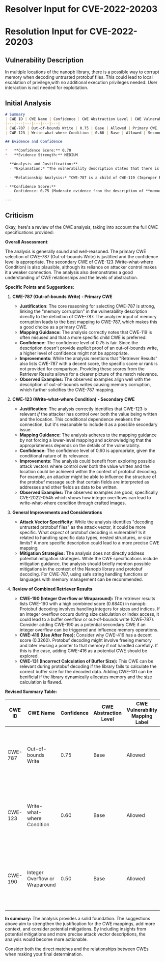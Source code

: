 # Resolver Input for CVE-2022-20203

# Resolution Input for CVE-2022-20203

## Vulnerability Description
In multiple locations of the nanopb library, there is a possible way to corrupt memory when decoding untrusted protobuf files. This could lead to local escalation of privilege,with no additional execution privileges needed. User interaction is not needed for exploitation.

## Initial Analysis
```markdown
# Summary
| CWE ID | CWE Name | Confidence | CWE Abstraction Level | CWE Vulnerability Mapping Label | CWE-Vulnerability Mapping Notes |
|---|---|---|---|---|---|
| CWE-787 | Out-of-bounds Write | 0.75 | Base | Allowed | Primary CWE. Matches the **memory corruption** mentioned in the vulnerability description. |
| CWE-123 | Write-what-where Condition | 0.60 | Base | Allowed | Secondary CWE. Could be present if the attacker has control over the value being written and where it's written |

## Evidence and Confidence

*   **Confidence Score:** 0.70
*   **Evidence Strength:** MEDIUM

- **Analysis and Justification:**  
  - *Explanation:* "The vulnerability description states that there is a way to **corrupt memory** when decoding untrusted protobuf files in the nanopb library. The **memory corruption** can lead to local escalation of privilege. CWE-787 (Out-of-bounds Write) describes a scenario where the product writes data outside the intended buffer boundaries, leading to **memory corruption**. The provided description aligns with this CWE. While the description lacks explicit details about the out-of-bounds write, the **memory corruption** is a strong indicator. The 'Retriever Results' also lists CWE-787 with a decent score. The relationship analysis reveals that CWE-787 is a child of CWE-119 (Improper Restriction of Operations within the Bounds of a Memory Buffer), but CWE-787 is more specific."
  
  - *Relationship Analysis:* "CWE-787 is a child of CWE-119 (Improper Restriction of Operations within the Bounds of a Memory Buffer). CWE-123 (Write-what-where Condition) is a peer of CWE-787 and could be a secondary issue if the attacker has more control on what and where to write."

- **Confidence Score:**  
  - Confidence: 0.75 (Moderate evidence from the description of **memory corruption** during protobuf decoding)

---
```

## Criticism
Okay, here's a review of the CWE analysis, taking into account the full CWE specifications provided:

**Overall Assessment:**

The analysis is generally sound and well-reasoned.  The primary CWE selection of CWE-787 (Out-of-bounds Write) is justified and the confidence level is appropriate. The secondary CWE of CWE-123 (Write-what-where Condition) is also plausible, although its reliance on attacker control makes it a weaker connection. The analysis also demonstrates a good understanding of CWE relationships and the levels of abstraction.

**Specific Points and Suggestions:**

1.  **CWE-787 (Out-of-bounds Write) - Primary CWE**
    *   **Justification:** The core reasoning for selecting CWE-787 is strong, linking the "memory corruption" in the vulnerability description directly to the definition of CWE-787. The analyzer input of memory corruption leads to the best mapping to CWE-787, which makes this a good choice as a primary CWE.
    *   **Mapping Guidance:** The analysis correctly notes that CWE-119 is often misused and that a more specific child CWE is preferred.
    *   **Confidence:** The confidence level of 0.75 is fair. Since the description doesn't provide *explicit* proof of an out-of-bounds write, a higher level of confidence might not be appropriate.
    *   **Improvements:** While the analysis mentions that "Retriever Results" also lists CWE-787 with a decent score, the specific score or rank is not provided for comparison. Providing these scores from the Retriever Results allows for a clearer picture of the match relevance.
    *   **Observed Examples:** The observed examples align well with the description of out-of-bounds writes causing memory corruption, which further solidifies the CWE-787 mapping.

2.  **CWE-123 (Write-what-where Condition) - Secondary CWE**
    *   **Justification:** The analysis correctly identifies that CWE-123 is relevant *if* the attacker has control over both the value being written and the location. This conditional dependence weakens the connection, but it's reasonable to include it as a possible secondary issue.
    *   **Mapping Guidance:** The analysis adheres to the mapping guidance by not forcing a lower-level mapping and acknowledging that the appropriateness depends on the details of the vulnerability.
    *   **Confidence:** The confidence level of 0.60 is appropriate, given the conditional nature of its relevance.
    *   **Improvements:** The analysis could benefit from exploring possible attack vectors where control over both the value written and the location could be achieved within the context of protobuf decoding. For example, an attacker might be able to influence the structure of the protobuf message such that certain fields are interpreted as addresses and other fields as data to be written.
    *   **Observed Examples:** The observed examples are good, specifically CVE-2022-0545 which shows how integer overflows can lead to write-what-where condition through crafted images.

3.  **General Improvements and Considerations**
    *   **Attack Vector Specificity:** While the analysis identifies "decoding untrusted protobuf files" as the attack vector, it could be more specific.  What *aspect* of protobuf decoding is vulnerable? Is it related to handling specific data types, nested structures, or size limits? A more specific description could lead to a more precise CWE mapping.
    *   **Mitigation Strategies:** The analysis does not directly address potential mitigation strategies. While the CWE specifications include mitigation guidance, the analysis should briefly mention possible mitigations in the context of the Nanopb library and protobuf decoding. For CWE-787, using safe string handling functions or languages with memory management can be recommended.

4.  **Review of Combined Retriever Results**
    *   **CWE-190 (Integer Overflow or Wraparound):** The retriever results lists CWE-190 with a high combined score (0.6840) in nanopb. Protobuf decoding involves handling integers for sizes and indices. If an integer overflow occurs during size calculation or index access, it could lead to a buffer overflow or out-of-bounds write (CWE-787). Consider adding CWE-190 as a potential secondary CWE if an integer overflow can be triggered and influence memory operations.
    *   **CWE-416 (Use After Free):** Consider why CWE-416 has a decent score (0.3260). Protobuf decoding might involve freeing memory and later reusing a pointer to that memory if not handled carefully. If this is the case, adding CWE-416 as a potential CWE should be explored.
    *   **CWE-131 (Incorrect Calculation of Buffer Size):** This CWE can be relevant during protobuf decoding if the library fails to calculate the correct buffer size for the decoded data. Adding CWE-131 can be benificial if the library dynamically allocates memory and the size calculation is flawed.

**Revised Summary Table:**

| CWE ID | CWE Name | Confidence | CWE Abstraction Level | CWE Vulnerability Mapping Label | CWE-Vulnerability Mapping Notes |
|---|---|---|---|---|---|
| CWE-787 | Out-of-bounds Write | 0.75 | Base | Allowed | Primary CWE. Matches the **memory corruption** mentioned in the vulnerability description. |
| CWE-123 | Write-what-where Condition | 0.60 | Base | Allowed | Secondary CWE. Could be present if the attacker has control over the value being written and where it's written. |
| CWE-190 | Integer Overflow or Wraparound | 0.50 | Base | Allowed | Tertiary CWE. Integer overflows during size/index calculations can cause out-of-bounds writes. |

**In summary:**  The analysis provides a solid foundation. The suggestions above aim to strengthen the justification for the CWE mappings, add more context, and consider potential mitigations.  By including insights from potential mitigations and more precise attack vector descriptions, the analysis would become more actionable.

Consider both the direct matches and the relationships between CWEs
when making your final determination.
        